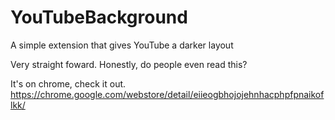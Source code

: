 # YouTubeBackground
A simple extension that gives YouTube a darker layout


Very straight foward. Honestly, do people even read this?

It's on chrome, check it out.
https://chrome.google.com/webstore/detail/eiieogbhojojehnhacphpfpnaikoflkk/
